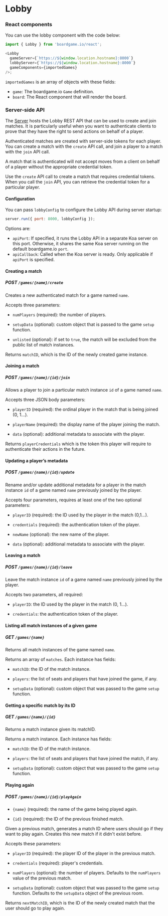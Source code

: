 # Lobby

### React components

You can use the lobby component with the code below:

```js
import { Lobby } from 'boardgame.io/react';

<Lobby
  gameServer={`https://${window.location.hostname}:8000`}
  lobbyServer={`https://${window.location.hostname}:8000`}
  gameComponents={importedGames}
/>;
```

`importedGames` is an array of objects with these fields:

- `game`: The boardgame.io `Game` definition.
- `board`: The React component that will render the board.

### Server-side API

The [Server](/api/Server) hosts the Lobby REST API that can be used to create and join matches. It is particularly useful when you want to
authenticate clients to prove that they have the right to send
actions on behalf of a player.

Authenticated matches are created with server-side tokens for each player. You can create a match with the `create` API call, and join a player to a match with the `join` API call.

A match that is authenticated will not accept moves from a client on behalf of a player without the appropriate credential token.

Use the `create` API call to create a match that requires credential tokens. When you call the `join` API, you can retrieve the credential token for a particular player.

#### Configuration

You can pass `lobbyConfig` to configure the Lobby API
during server startup:

```js
server.run({ port: 8000, lobbyConfig });
```

Options are:

- `apiPort`: If specified, it runs the Lobby API in a separate Koa server on this port. Otherwise, it shares the same Koa server running on the default boardgame.io `port`.
- `apiCallback`: Called when the Koa server is ready. Only applicable if `apiPort` is specified.

#### Creating a match

##### POST `/games/{name}/create`

Creates a new authenticated match for a game named `name`.

Accepts three parameters:

- `numPlayers` (required): the number of players.

- `setupData` (optional): custom object that is passed to the game `setup` function.

- `unlisted` (optional): if set to `true`, the match will be excluded from the public list of match instances.

Returns `matchID`, which is the ID of the newly created game instance.

#### Joining a match

##### POST `/games/{name}/{id}/join`

Allows a player to join a particular match instance `id` of a game named `name`.

Accepts three JSON body parameters:

- `playerID` (required): the ordinal player in the match that is being joined (0, 1...).

- `playerName` (required): the display name of the player joining the match.

- `data` (optional): additional metadata to associate with the player.

Returns `playerCredentials` which is the token this player will require to authenticate their actions in the future.

#### Updating a player’s metadata

##### POST `/games/{name}/{id}/update`

Rename and/or update additional metadata for a player in the match instance `id` of a game named `name` previously joined by the player.

Accepts four parameters, requires at least one of the two optional parameters:

- `playerID` (required): the ID used by the player in the match (0,1...).

- `credentials` (required): the authentication token of the player.

- `newName` (optional): the new name of the player.

- `data` (optional): additional metadata to associate with the player.

#### Leaving a match

##### POST `/games/{name}/{id}/leave`

Leave the match instance `id` of a game named `name` previously joined by the player.

Accepts two parameters, all required:

- `playerID`: the ID used by the player in the match (0, 1...).

- `credentials`: the authentication token of the player.

#### Listing all match instances of a given game

##### GET `/games/{name}`

Returns all match instances of the game named `name`.

Returns an array of `matches`. Each instance has fields:

- `matchID`: the ID of the match instance.

- `players`: the list of seats and players that have joined the game, if any.

- `setupData` (optional): custom object that was passed to the game `setup` function.

#### Getting a specific match by its ID

##### GET `/games/{name}/{id}`

Returns a match instance given its matchID.

Returns a match instance. Each instance has fields:

- `matchID`: the ID of the match instance.

- `players`: the list of seats and players that have joined the match, if any.

- `setupData` (optional): custom object that was passed to the game `setup` function.

#### Playing again

##### POST `/games/{name}/{id}/playAgain`

- `{name}` (required): the name of the game being played again.

- `{id}` (required): the ID of the previous finished match.

Given a previous match, generates a match ID where users should go if they want to play again. Creates this new match if it didn't exist before.

Accepts these parameters:

- `playerID` (required): the player ID of the player in the previous match.

- `credentials` (required): player's credentials.

- `numPlayers` (optional): the number of players. Defaults to the `numPlayers` value of the previous match.

- `setupData` (optional): custom object that was passed to the game `setup` function. Defaults to the `setupData` object of the previous room.

Returns `nextMatchID`, which is the ID of the newly created match that the user should go to play again.
